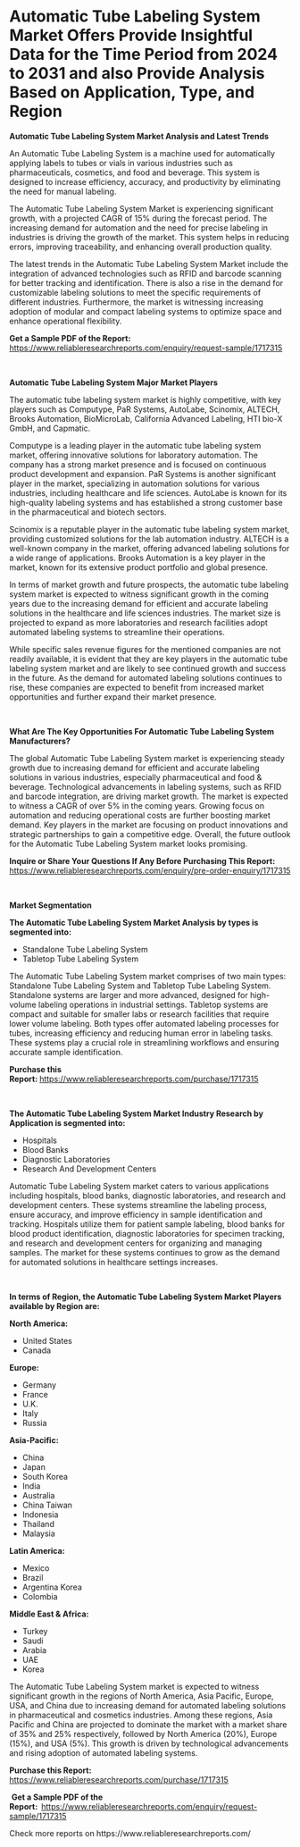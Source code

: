 <p><h1>Automatic Tube Labeling System Market Offers Provide Insightful Data for the Time Period from 2024 to 2031 and also Provide Analysis Based on Application, Type, and Region</h1></p><p><strong>Automatic Tube Labeling System Market Analysis and Latest Trends</strong></p>
<p><p>An Automatic Tube Labeling System is a machine used for automatically applying labels to tubes or vials in various industries such as pharmaceuticals, cosmetics, and food and beverage. This system is designed to increase efficiency, accuracy, and productivity by eliminating the need for manual labeling.</p><p>The Automatic Tube Labeling System Market is experiencing significant growth, with a projected CAGR of 15% during the forecast period. The increasing demand for automation and the need for precise labeling in industries is driving the growth of the market. This system helps in reducing errors, improving traceability, and enhancing overall production quality.</p><p>The latest trends in the Automatic Tube Labeling System Market include the integration of advanced technologies such as RFID and barcode scanning for better tracking and identification. There is also a rise in the demand for customizable labeling solutions to meet the specific requirements of different industries. Furthermore, the market is witnessing increasing adoption of modular and compact labeling systems to optimize space and enhance operational flexibility.</p></p>
<p><strong>Get a Sample PDF of the Report:&nbsp;</strong> <a href="https://www.reliableresearchreports.com/enquiry/request-sample/1717315">https://www.reliableresearchreports.com/enquiry/request-sample/1717315</a></p>
<p>&nbsp;</p>
<p><strong>Automatic Tube Labeling System Major Market Players</strong></p>
<p><p>The automatic tube labeling system market is highly competitive, with key players such as Computype, PaR Systems, AutoLabe, Scinomix, ALTECH, Brooks Automation, BioMicroLab, California Advanced Labeling, HTI bio-X GmbH, and Capmatic. </p><p>Computype is a leading player in the automatic tube labeling system market, offering innovative solutions for laboratory automation. The company has a strong market presence and is focused on continuous product development and expansion. PaR Systems is another significant player in the market, specializing in automation solutions for various industries, including healthcare and life sciences. AutoLabe is known for its high-quality labeling systems and has established a strong customer base in the pharmaceutical and biotech sectors.</p><p>Scinomix is a reputable player in the automatic tube labeling system market, providing customized solutions for the lab automation industry. ALTECH is a well-known company in the market, offering advanced labeling solutions for a wide range of applications. Brooks Automation is a key player in the market, known for its extensive product portfolio and global presence.</p><p>In terms of market growth and future prospects, the automatic tube labeling system market is expected to witness significant growth in the coming years due to the increasing demand for efficient and accurate labeling solutions in the healthcare and life sciences industries. The market size is projected to expand as more laboratories and research facilities adopt automated labeling systems to streamline their operations.</p><p>While specific sales revenue figures for the mentioned companies are not readily available, it is evident that they are key players in the automatic tube labeling system market and are likely to see continued growth and success in the future. As the demand for automated labeling solutions continues to rise, these companies are expected to benefit from increased market opportunities and further expand their market presence.</p></p>
<p>&nbsp;</p>
<p><strong>What Are The Key Opportunities For Automatic Tube Labeling System Manufacturers?</strong></p>
<p><p>The global Automatic Tube Labeling System market is experiencing steady growth due to increasing demand for efficient and accurate labeling solutions in various industries, especially pharmaceutical and food & beverage. Technological advancements in labeling systems, such as RFID and barcode integration, are driving market growth. The market is expected to witness a CAGR of over 5% in the coming years. Growing focus on automation and reducing operational costs are further boosting market demand. Key players in the market are focusing on product innovations and strategic partnerships to gain a competitive edge. Overall, the future outlook for the Automatic Tube Labeling System market looks promising.</p></p>
<p><strong>Inquire or Share Your Questions If Any Before Purchasing This Report:</strong> <a href="https://www.reliableresearchreports.com/enquiry/pre-order-enquiry/1717315">https://www.reliableresearchreports.com/enquiry/pre-order-enquiry/1717315</a></p>
<p>&nbsp;</p>
<p><strong>Market Segmentation</strong></p>
<p><strong>The Automatic Tube Labeling System Market Analysis by types is segmented into:</strong></p>
<p><ul><li>Standalone Tube Labeling System</li><li>Tabletop Tube Labeling System</li></ul></p>
<p><p>The Automatic Tube Labeling System market comprises of two main types: Standalone Tube Labeling System and Tabletop Tube Labeling System. Standalone systems are larger and more advanced, designed for high-volume labeling operations in industrial settings. Tabletop systems are compact and suitable for smaller labs or research facilities that require lower volume labeling. Both types offer automated labeling processes for tubes, increasing efficiency and reducing human error in labeling tasks. These systems play a crucial role in streamlining workflows and ensuring accurate sample identification.</p></p>
<p><strong>Purchase this Report:&nbsp;</strong><a href="https://www.reliableresearchreports.com/purchase/1717315">https://www.reliableresearchreports.com/purchase/1717315</a></p>
<p>&nbsp;</p>
<p><strong>The Automatic Tube Labeling System Market Industry Research by Application is segmented into:</strong></p>
<p><ul><li>Hospitals</li><li>Blood Banks</li><li>Diagnostic Laboratories</li><li>Research And Development Centers</li></ul></p>
<p><p>Automatic Tube Labeling System market caters to various applications including hospitals, blood banks, diagnostic laboratories, and research and development centers. These systems streamline the labeling process, ensure accuracy, and improve efficiency in sample identification and tracking. Hospitals utilize them for patient sample labeling, blood banks for blood product identification, diagnostic laboratories for specimen tracking, and research and development centers for organizing and managing samples. The market for these systems continues to grow as the demand for automated solutions in healthcare settings increases.</p></p>
<p>&nbsp;</p>
<p><strong>In terms of Region, the Automatic Tube Labeling System Market Players available by Region are:</strong></p>
<p>
    <p> <strong> North America: </strong>
        <ul>
            <li>United States</li>
            <li>Canada</li>
        </ul>
        </p> 
    <p> <strong> Europe: </strong>
        <ul>
            <li>Germany</li>
            <li>France</li>
            <li>U.K.</li>
            <li>Italy</li>
            <li>Russia</li>
        </ul>
        </p> 
    <p> <strong> Asia-Pacific: </strong>
        <ul>
            <li>China</li>
            <li>Japan</li>
            <li>South Korea</li>
            <li>India</li>
            <li>Australia</li>
            <li>China Taiwan</li>
            <li>Indonesia</li>
            <li>Thailand</li>
            <li>Malaysia</li>
        </ul>
        </p> 
    <p> <strong> Latin America: </strong>
        <ul>
            <li>Mexico</li>
            <li>Brazil</li>
            <li>Argentina Korea</li>
            <li>Colombia</li>
        </ul>
        </p> 
    <p> <strong> Middle East & Africa: </strong>
        <ul>
            <li>Turkey</li>
            <li>Saudi</li>
            <li>Arabia</li>
            <li>UAE</li>
            <li>Korea</li>
        </ul>
    </p>
    </p>
<p><p>The Automatic Tube Labeling System market is expected to witness significant growth in the regions of North America, Asia Pacific, Europe, USA, and China due to increasing demand for automated labeling solutions in pharmaceutical and cosmetics industries. Among these regions, Asia Pacific and China are projected to dominate the market with a market share of 35% and 25% respectively, followed by North America (20%), Europe (15%), and USA (5%). This growth is driven by technological advancements and rising adoption of automated labeling systems.</p></p>
<p><strong>Purchase this Report: </strong><a href="https://www.reliableresearchreports.com/purchase/1717315">https://www.reliableresearchreports.com/purchase/1717315</a></p>
<p>&nbsp;<strong>Get a Sample PDF of the Report:&nbsp;&nbsp;</strong><a href="https://www.reliableresearchreports.com/enquiry/request-sample/1717315">https://www.reliableresearchreports.com/enquiry/request-sample/1717315</a></p>
<p><strong></strong></p>
<p>Check more reports on https://www.reliableresearchreports.com/</p>